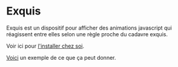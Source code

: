 Exquis
======

Exquis est un dispositif pour afficher des animations javascript qui réagissent entre elles selon une règle proche du cadavre exquis.

Voir ici pour [l'installer chez soi](https://github.com/gongfuio/Exquis/wiki).

[Voici](http://exq.herokuapp.com) un exemple de ce que ça peut donner.

